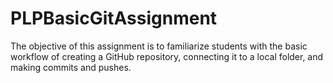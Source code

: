 # PLPBasicGitAssignment
The objective of this assignment is to familiarize students with the basic workflow of creating a GitHub repository, connecting it to a local folder, and making commits and pushes.
